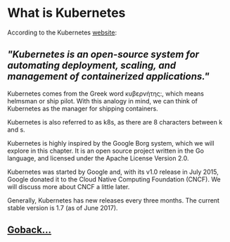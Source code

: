 # **What** is Kubernetes

According to the Kubernetes [website](https://kubernetes.io/):

## _"Kubernetes is an open-source system for automating deployment, scaling, and management of containerized applications."_

Kubernetes comes from the Greek word κυβερνήτης:, which means helmsman or ship pilot. With this analogy in mind, we can think of Kubernetes as the manager for shipping containers.

Kubernetes is also referred to as k8s, as there are 8 characters between k and s.

Kubernetes is highly inspired by the Google Borg system, which we will explore in this chapter. It is an open source project written in the Go language, and licensed under the Apache License Version 2.0.

Kubernetes was started by Google and, with its v1.0 release in July 2015, Google donated it to the Cloud Native Computing Foundation (CNCF). We will discuss more about CNCF a little later.

Generally, Kubernetes has new releases every three months. The current stable version is 1.7 (as of June 2017).

## [Goback...](./index.md)